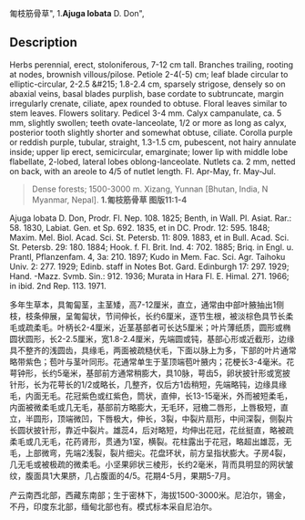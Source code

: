 匍枝筋骨草",
1.**Ajuga lobata** D. Don",

## Description
Herbs perennial, erect, stoloniferous, 7-12 cm tall. Branches trailing, rooting at nodes, brownish villous/pilose. Petiole 2-4(-5) cm; leaf blade circular to elliptic-circular, 2-2.5 &amp;#215; 1.8-2.4 cm, sparsely strigose, densely so on abaxial veins, basal blades purplish, base cordate to subtruncate, margin irregularly crenate, ciliate, apex rounded to obtuse. Floral leaves similar to stem leaves. Flowers solitary. Pedicel 3-4 mm. Calyx campanulate, ca. 5 mm, slightly swollen; teeth ovate-lanceolate, 1/2 or more as long as calyx, posterior tooth slightly shorter and somewhat obtuse, ciliate. Corolla purple or reddish purple, tubular, straight, 1.3-1.5 cm, pubescent, not hairy annulate inside; upper lip erect, semicircular, emarginate; lower lip with middle lobe flabellate, 2-lobed, lateral lobes oblong-lanceolate. Nutlets ca. 2 mm, netted on back, with an areole to 4/5 of nutlet length. Fl. Apr-May, fr. May-Jul.

> Dense forests; 1500-3000 m. Xizang, Yunnan [Bhutan, India, N Myanmar, Nepal].
**1.匍枝筋骨草 图版11:1-4**

Ajuga lobata D. Don, Prodr. Fl. Nep. 108. 1825; Benth, in Wall. Pl. Asiat. Rar.: 58. 1830, Labiat. Gen. et Sp. 692. 1835, et in DC. Prodr. 12: 595. 1848; Maxim. Mel. Biol. Acad. Sci. St. Petersb. 11: 809. 1883, et in Bull. Acad. Sci. St. Petersb. 29: 180. 1884; Hook. f. Fl. Brit. Ind. 4: 702. 1885; Briq. in Engl. u. Prantl, Pflanzenfam. 4, 3a: 210. 1897; Kudo in Mem. Fac. Sci. Agr. Taihoku Univ. 2: 277. 1929; Edinb. staff in Notes Bot. Gard. Edinburgh 17: 297. 1929; Hand. -Mazz. Svmb. Sin.: 912. 1936; Murata in Hara Fl. E. Himal. 271. 1966; in ibid. 2nd Rep. 113. 1971.

多年生草本，具匍匐茎，主茎矮，高7-12厘米，直立，通常由中部叶腋抽出1侧枝，枝条伸展，呈匍匐状，节间伸长，长约6厘米，逐节生根，被淡棕色具节长柔毛或疏柔毛。叶柄长2-4厘米，近茎基部者可长达5厘米；叶片薄纸质，圆形或椭圆状圆形，长2-2.5厘米，宽1.8-2.4厘米，先端圆或钝，基部心形或近截形，边缘具不整齐的浅圆齿，具缘毛，两面被疏糙伏毛，下面以脉上为多，下部的叶片通常略带紫色；苞叶与茎叶同形。花通常单生于茎顶端苞叶腋内；花梗长3-4毫米。花萼钟形，长约5毫米，基部前方通常稍膨大，具10脉，萼齿5，卵状披针形或宽披针形，长为花萼长的1/2或略长，几整齐，仅后方1齿稍短，先端略钝，边缘具缘毛，内面无毛。花冠紫色或红紫色，筒状，直伸，长13-15毫米，外而被短柔毛，内面被微柔毛或几无毛，基部前方略膨大，无毛环，冠檐二唇形，上唇极短，直立，半圆形，顶端微凹，下唇极大，伸长，3裂，中裂片扇形，中间深裂，侧裂片长圆状披针形，靠近中裂片。雄蕊4，后对略短，均伸出花冠，花丝挺直，略被疏柔毛或几无毛，花药肾形，贯通为1室，横裂。花柱露出于花冠，略超出雄蕊，无毛，上部微弯，先端2浅裂，裂片细尖。花盘环状，前方呈指状膨大。子房4裂，几无毛或被极疏的微柔毛。小坚果卵状三棱形，长约2毫米，背而具明显的网状皱纹，腹面具1大果脐，几占腹面的4/5。花期4-5月，果期5-7月。

产云南西北部，西藏东南部；生于密林下，海拔1500-3000米。尼泊尔，锡金，不丹，印度东北部，缅甸北部也有。模式标本采自尼泊尔。
